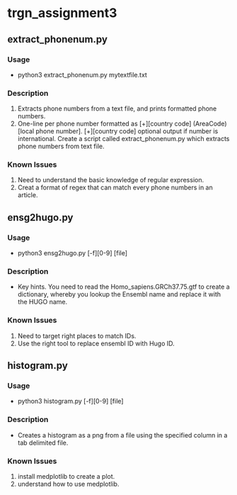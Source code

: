 # trgn_assignment3

## extract_phonenum.py

### Usage

* python3 extract_phonenum.py mytextfile.txt

### Description

1. Extracts phone numbers from a text file, and prints formatted phone numbers.
2. One-line per phone number formatted as [+][country code] (AreaCode) [local phone number]. [+][country code] optional output if number is international. Create a script called extract_phonenum.py which extracts phone numbers from text file.

### Known Issues
1. Need to understand the basic knowledge of regular expression.
2. Creat a format of regex that can match every phone numbers in an article.

## ensg2hugo.py

### Usage

* python3 ensg2hugo.py [-f][0-9] [file]

### Description

* Key hints. You need to read the Homo_sapiens.GRCh37.75.gtf to create a dictionary, whereby you lookup the Ensembl name and replace it with the HUGO name.

### Known Issues

1. Need to target right places to match IDs.
2. Use the right tool to replace ensembl ID with Hugo ID.

## histogram.py

### Usage

* python3 histogram.py [-f][0-9] [file]

### Description

* Creates a histogram as a png from a file using the specified column in a tab delimited file.

### Known Issues

1. install medplotlib to create a plot.
2. understand how to use medplotlib.
